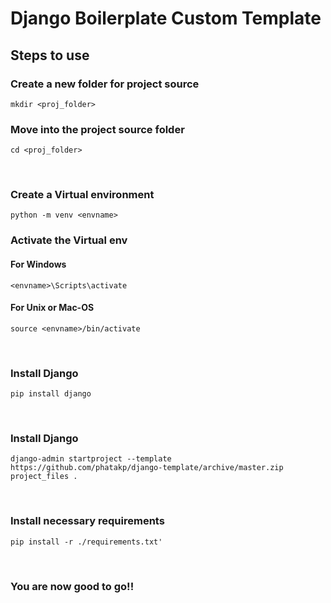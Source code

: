 # Django Boilerplate Custom Template

## Steps to use

### Create a new folder for project source
`mkdir <proj_folder>`
<br/>

### Move into the project source folder
`cd <proj_folder>`

<br/>

### Create a Virtual environment
`python -m venv <envname>`
<br/>

### Activate the Virtual env

#### For Windows
`<envname>\Scripts\activate`

#### For Unix or Mac-OS
`source <envname>/bin/activate`

<br/>



### Install Django
`pip install django`

<br/>

### Install Django
`django-admin startproject --template https://github.com/phatakp/django-template/archive/master.zip project_files .`

<br/>

### Install necessary requirements
`pip install -r ./requirements.txt'`

<br/>

### You are now good to go!!
